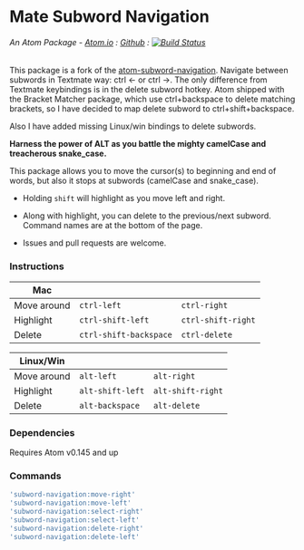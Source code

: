 # Mate Subword Navigation
###### An Atom Package - [Atom.io](https://atom.io/packages/mate-subword-navigation) : [Github](https://github.com/mendab1e/atom-mate-subword-navigation) : [![Build Status](https://travis-ci.org/mendab1e/atom-mate-subword-navigation.svg?branch=master)](https://travis-ci.org/mendab1e/atom-mate-subword-navigation)

This package is a fork of the [atom-subword-navigation](https://github.com/dsandstrom/atom-subword-navigation).
Navigate between subwords in Textmate way: ctrl <- or ctrl ->. The only difference from Textmate keybindings is in the delete subword hotkey. Atom shipped with the Bracket Matcher package, which use ctrl+backspace to delete matching brackets, so I have decided to map delete subword to ctrl+shift+backspace.

Also I have added missing Linux/win bindings to delete subwords.

**Harness the power of ALT as you battle the mighty camelCase and treacherous snake_case.**

This package allows you to move the cursor(s) to beginning and end of words, but also it stops at subwords (camelCase and snake_case).

- Holding `shift` will highlight as you move left and right.

- Along with highlight, you can delete to the previous/next subword. Command names are at the bottom of the page.

- Issues and pull requests are welcome.

### Instructions

|     Mac     |            |            |
|-------------|----------------|-----------------|
| Move around | `ctrl-left`  | `ctrl-right`       |
| Highlight   | `ctrl-shift-left` | `ctrl-shift-right` |
| Delete      | `ctrl-shift-backspace` | `ctrl-delete` |

|  Linux/Win  |            |            |
|-------------|----------------|-----------------|
| Move around | `alt-left`       | `alt-right `   |
| Highlight   | `alt-shift-left` | `alt-shift-right` |
| Delete      | `alt-backspace` | `alt-delete` |

### Dependencies
Requires Atom v0.145 and up


### Commands
```coffee
'subword-navigation:move-right'
'subword-navigation:move-left'
'subword-navigation:select-right'
'subword-navigation:select-left'
'subword-navigation:delete-right'
'subword-navigation:delete-left'
```
